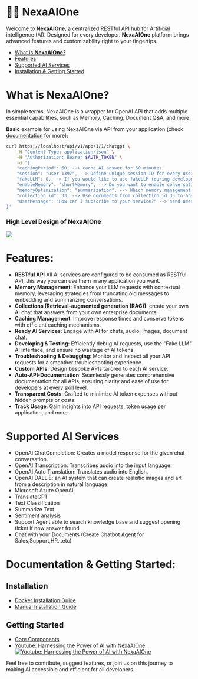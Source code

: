 # 🧞‍♂️ **NexaAIOne**

Welcome to **NexaAIOne**, a centralized RESTful API hub for Artificial intelligence (AI). Designed for every developer. **NexaAIOne** platform brings advanced features and customizability right to your fingertips.

- [What is **NexaAIOne**?](https://github.com/mrahmadt/NexaAIOne#what-is-nexaaione)
- [Features](https://github.com/mrahmadt/NexaAIOne#features)
- [Supported AI Services](https://github.com/mrahmadt/NexaAIOne#supported-ai-services)
- [Installation & Getting Started](https://github.com/mrahmadt/NexaAIOne#documentation--getting-started)


# What is **NexaAIOne**?
In simple terms, NexaAIOne is a wrapper for OpenAI API that adds multiple essential capabilities, such as Memory, Caching, Document Q&A, and more.


**Basic** example for using NexaAIOne via API from your application (check [documentation](https://github.com/mrahmadt/NexaAIOne#documentation--getting-started) for more):
```bash
curl https://localhost/api/v1/app/1/1/chatgpt \
    -H "Content-Type: application/json" \
    -H "Authorization: Bearer $AUTH_TOKEN" \
    -d '{
    "cachingPeriod": 60, --> cache AI answer for 60 minutes
    "session": "user-1397", --> Define unique session ID for every user to have different memory & cache management 
    "fakeLLM": 0, --> If you would like to use fakeLLM (during development & testing), or you want this request to be routed to OpenAI
    "enableMemory": "shortMemory", --> Do you want to enable conversation tracking? Turning this on will retain a record of past conversations.
    "memoryOptimization": "summarization", --> Which memory management method you want to use (noOptimization, truncate, or summarization)
    "collection_id": 33, --> Use documents from collection id 33 to answer user question
    "userMessage": "How can I subscribe to your service?" --> send user question to NexaAIOne
}'
```

### High Level Design of NexaAIOne

<img src="https://github.com/mrahmadt/NexaAIOne/blob/main/docs/images/HL-Design.png?raw=true">


# Features:
- **RESTful API** All AI services are configured to be consumed as RESTful API, this way you can use them in any application you want.
- **Memory Management**: Enhance your LLM requests with contextual memory, leveraging strategies from truncating old messages to embedding and summarizing conversations.
- **Collections (Retrieval-augmented generation (RAG))**: create your own AI chat that answers from your own enterprise documents.
- **Caching Management**: Improve response times and conserve tokens with efficient caching mechanisms.
- **Ready AI Services**: Engage with AI for chats, audio, images, document chat.
- **Developing & Testing**: Efficiently debug AI requests, use the "Fake LLM" AI interface, and ensure no wastage of AI tokens.
- **Troubleshooting & Debugging**: Monitor and inspect all your API requests for a smoother troubleshooting experience.
- **Custom APIs**: Design bespoke APIs tailored to each AI service.
- **Auto-API-Documentation**: Seamlessly generates comprehensive documentation for all APIs, ensuring clarity and ease of use for developers at every skill level.
- **Transparent Costs**: Crafted to minimize AI token expenses without hidden prompts or costs.
- **Track Usage**: Gain insights into API requests, token usage per application, and more.


# Supported AI Services
- OpenAI ChatCompletion: Creates a model response for the given chat conversation.
- OpenAI Transcription: Transcribes audio into the input language.
- OpenAI Auto Translation: Translates audio into English.
- OpenAI DALL·E: an AI system that can create realistic images and art from a description in natural language.
- Microsoft Azure OpenAI
- TranslateGPT
- Text Classification
- Summarize Text
- Sentiment analysis
- Support Agent able to search knowledge base and suggest opening ticket if now answer found
- Chat with your Documents (Create Chatbot Agent for Sales,Support,HR...etc)


# Documentation & Getting Started:

## Installation
- [Docker Installation Guide](https://github.com/mrahmadt/NexaAIOne/blob/main/docs/Installation/docker.md)
- [Manual Installation Guide](https://github.com/mrahmadt/NexaAIOne/blob/main/docs/Installation/Manual_Installation.md)


## Getting Started
- [Core Components](https://github.com/mrahmadt/NexaAIOne/blob/main/docs/Getting_Started/Core_Components.md)
- [Youtube: Harnessing the Power of AI with NexaAIOne](https://www.youtube.com/watch?v=tzAxDwR12V4)
[![Youtube: Harnessing the Power of AI with NexaAIOne](http://img.youtube.com/vi/tzAxDwR12V4/0.jpg)](https://www.youtube.com/watch?v=tzAxDwR12V4 "Youtube: Harnessing the Power of AI with NexaAIOne")



Feel free to contribute, suggest features, or join us on this journey to making AI accessible and efficient for all developers.
